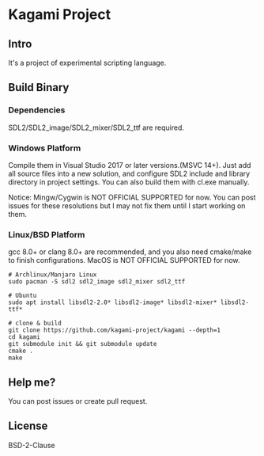 # Kagami Project

## Intro
It's a project of experimental scripting language. 

## Build Binary
### Dependencies
SDL2/SDL2_image/SDL2_mixer/SDL2_ttf are required.

### Windows Platform
Compile them in Visual Studio 2017 or later versions.(MSVC 14+).
Just add all source files into a new solution, and configure SDL2 include and library directory in project settings.
You can also build them with cl.exe manually.

Notice: Mingw/Cygwin is NOT OFFICIAL SUPPORTED for now. You can post issues for these resolutions but I may not fix 
them until I start working on them.

### Linux/BSD Platform
gcc 8.0+ or clang 8.0+ are recommended, and you also need cmake/make to finish configurations.
MacOS is NOT OFFICIAL SUPPORTED for now.

```
# Archlinux/Manjaro Linux
sudo pacman -S sdl2 sdl2_image sdl2_mixer sdl2_ttf

# Ubuntu
sudo apt install libsdl2-2.0* libsdl2-image* libsdl2-mixer* libsdl2-ttf*

# clone & build
git clone https://github.com/kagami-project/kagami --depth=1
cd kagami
git submodule init && git submodule update
cmake .
make
```
## Help me?
You can post issues or create pull request.

## License
BSD-2-Clause
